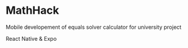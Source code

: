# MathHack
Mobile developement of equals solver calculator for university project

React Native & Expo
